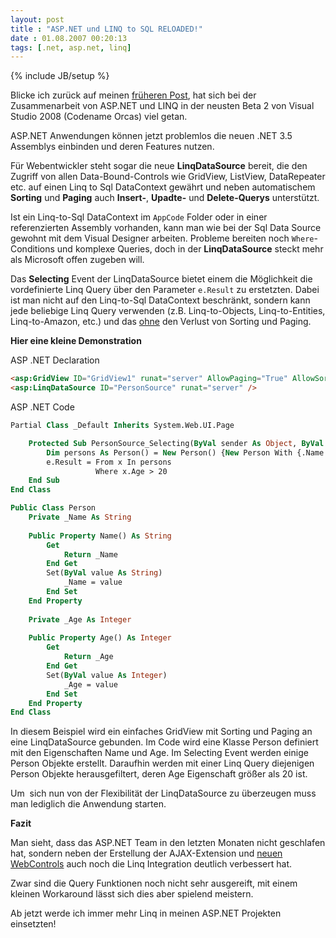 ```yaml
---
layout: post
title : "ASP.NET und LINQ to SQL RELOADED!"
date : 01.08.2007 00:20:13
tags: [.net, asp.net, linq]
---
```

{% include JB/setup %}

Blicke ich zurück auf meinen [früheren Post](http://vb-magazin.de/forums/blogs/janm/archive/2006/08/15/5591.aspx), hat sich bei der Zusammenarbeit von ASP.NET und LINQ in der neusten Beta 2 von Visual Studio 2008 (Codename Orcas) viel getan.

ASP.NET Anwendungen können jetzt problemlos die neuen .NET 3.5 Assemblys einbinden und deren Features nutzen.

Für Webentwickler steht sogar die neue **LinqDataSource** bereit, die den Zugriff von allen Data-Bound-Controls wie GridView, ListView, DataRepeater etc. auf einen Linq to Sql DataContext gewährt und neben automatischem **Sorting** und **Paging** auch **Insert-**, **Upadte-** und **Delete-Querys** unterstützt.

Ist ein Linq-to-Sql DataContext im `AppCode` Folder oder in einer referenzierten Assembly vorhanden, kann man wie bei der Sql Data Source gewohnt mit dem Visual Designer arbeiten. Probleme bereiten noch `Where`-Conditions und komplexe Queries, doch in der **LinqDataSource** steckt mehr als Microsoft offen zugeben will.

Das **Selecting** Event der LinqDataSource bietet einem die Möglichkeit die vordefinierte Linq Query über den Parameter `e.Result` zu erstetzten. Dabei ist man nicht auf den Linq-to-Sql DataContext beschränkt, sondern kann jede beliebige Linq Query verwenden (z.B. Linq-to-Objects, Linq-to-Entities, Linq-to-Amazon, etc.) und das <u>ohne</u> den Verlust von Sorting und Paging.

**Hier eine kleine Demonstration**

ASP .NET Declaration 
````html
<asp:GridView ID="GridView1" runat="server" AllowPaging="True" AllowSorting="True" DataSourceID="PersonSource" />
<asp:LinqDataSource ID="PersonSource" runat="server" />
````

ASP .NET Code 
````vb
Partial Class _Default Inherits System.Web.UI.Page

    Protected Sub PersonSource_Selecting(ByVal sender As Object, ByVal e As     System.Web.UI.WebControls.LinqDataSourceSelectEventArgs) Handles PersonSource.Selecting
        Dim persons As Person() = New Person() {New Person With {.Name = "Jan", .Age = 19}, New Person With {.Name = "Albert", .Age = 23}, New Person With {.Name = "Robert", .Age = 61}}
        e.Result = From x In persons
                   Where x.Age > 20
    End Sub
End Class

Public Class Person
    Private _Name As String
    
    Public Property Name() As String
        Get
            Return _Name
        End Get
        Set(ByVal value As String)
            _Name = value
        End Set
    End Property
    
    Private _Age As Integer
    
    Public Property Age() As Integer
        Get
            Return _Age
        End Get
        Set(ByVal value As Integer)
            _Age = value
        End Set
    End Property
End Class
````

In diesem Beispiel wird ein einfaches GridView mit Sorting und Paging an eine LinqDataSource gebunden. Im Code wird eine Klasse Person definiert mit den Eigenschaften Name und Age. Im Selecting Event werden einige Person Objekte erstellt. Daraufhin werden mit einer Linq Query diejenigen Person Objekte herausgefiltert, deren Age Eigenschaft größer als 20 ist.

Um  sich nun von der Flexibilität der LinqDataSource zu überzeugen muss man lediglich die Anwendung starten.

**Fazit**

Man sieht, dass das ASP.NET Team in den letzten Monaten nicht geschlafen hat, sondern neben der Erstellung der AJAX-Extension und [neuen WebControls](http://vb-magazin.de/forums/blogs/janm/archive/2007/07/31/11446.aspx) auch noch die Linq Integration deutlich verbessert hat.

Zwar sind die Query Funktionen noch nicht sehr ausgereift, mit einem kleinen Workaround lässt sich dies aber spielend meistern.

Ab jetzt werde ich immer mehr Linq in meinen ASP.NET Projekten einsetzten!
